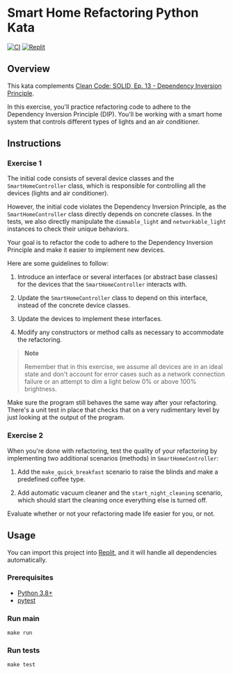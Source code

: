 # Smart Home Refactoring Python Kata

[![CI](https://github.com/Coding-Cuddles/smart-home-refactoring-python-kata/actions/workflows/main.yml/badge.svg)](https://github.com/Coding-Cuddles/smart-home-refactoring-python-kata/actions/workflows/main.yml)
[![Replit](https://replit.com/badge?caption=Try%20with%20Replit&variant=small)](https://replit.com/new/github/Coding-Cuddles/smart-home-refactoring-python-kata)

## Overview

This kata complements [Clean Code: SOLID, Ep. 13 - Dependency Inversion Principle](https://cleancoders.com/episode/clean-code-episode-13).

In this exercise, you'll practice refactoring code to adhere to the Dependency
Inversion Principle (DIP). You'll be working with a smart home system that
controls different types of lights and an air conditioner.

## Instructions

### Exercise 1

The initial code consists of several device classes and the
`SmartHomeController` class, which is responsible for controlling all the
devices (lights and air conditioner).

However, the initial code violates the Dependency Inversion Principle, as the
`SmartHomeController` class directly depends on concrete classes. In the tests,
we also directly manipulate the `dimmable_light` and `networkable_light`
instances to check their unique behaviors.

Your goal is to refactor the code to adhere to the Dependency Inversion
Principle and make it easier to implement new devices.

Here are some guidelines to follow:

1. Introduce an interface or several interfaces (or abstract base classes) for
   the devices that the `SmartHomeController` interacts with.

1. Update the `SmartHomeController` class to depend on this interface, instead
   of the concrete device classes.

1. Update the devices to implement these interfaces.

1. Modify any constructors or method calls as necessary to accommodate the
   refactoring.

> **Note**
>
> Remember that in this exercise, we assume all devices are in an ideal state
> and don't account for error cases such as a network connection failure or an
> attempt to dim a light below 0% or above 100% brightness.

Make sure the program still behaves the same way after your refactoring.
There's a unit test in place that checks that on a very rudimentary level by
just looking at the output of the program.

### Exercise 2

When you're done with refactoring, test the quality of your refactoring by
implementing two additional scenarios (methods) in `SmartHomeController`:

1. Add the `make_quick_breakfast` scenario to raise the blinds and make a
   predefined coffee type.

1. Add automatic vacuum cleaner and the `start_night_cleaning` scenario, which
   should start the cleaning once everything else is turned off.

Evaluate whether or not your refactoring made life easier for you, or not.

## Usage

You can import this project into [Replit](https://replit.com), and it will
handle all dependencies automatically.

### Prerequisites

* [Python 3.8+](https://www.python.org/)
* [pytest](https://pytest.org)

### Run main

```console
make run
```

### Run tests

```console
make test
```
